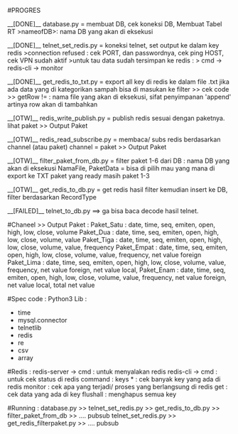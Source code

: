 #PROGRES 
<p>
__[DONE]__
database.py = membuat DB, cek koneksi DB, Membuat Tabel RT
>nameofDB>: nama DB yang akan di eksekusi
<p>   
__[DONE]__
telnet_set_redis.py = koneksi telnet, set output ke dalam key redis
>connection refused : cek PORT, dan passwordnya, cek ping HOST, cek VPN sudah aktif
>untuk tau data sudah tersimpan ke redis :
>      cmd -> redis-cli -> monitor 
<p>   
__[DONE]__   
get_redis_to_txt.py = export all key di redis ke dalam file .txt
  jika ada data yang di kategorikan sampah bisa di masukan ke filter >> cek code >> getRow != <filter>
  <file> : nama file yang akan di eksekusi, sifat penyimpanan 'append' artinya row akan di tambahkan
<p>     
__[OTW]__
redis_write_publish.py = publish redis sesuai dengan paketnya.
   lihat paket >> Output Paket
<p>   
__[OTW]__
redis_read_subscribe.py = membaca/ subs redis berdasarkan channel (atau paket)
    channel = paket >> Output Paket
<p>   
__[OTW]__
filter_paket_from_db.py = filter paket 1-6 dari DB
  <nameDB> : nama DB yang akan di eksekusi
  NamaFile, PaketData = bisa di pilih mau yang mana di export ke TXT
  paket yang ready masih paket 1-3
<p>   
__[OTW]__
get_redis_to_db.py = get redis hasil filter kemudian insert ke DB, filter berdasarkan RecordType
<p>    
__[FAILED]__
telnet_to_db.py ==> ga bisa baca decode hasil telnet.
  

#Chaneel >> Output Paket : 
    Paket_Satu  : date, time, seq, emiten, open, high, low, close, volume
    Paket_Dua   : date, time, seq, emiten, open, high, low, close, volume, value
    Paket_Tiga  : date, time, seq, emiten, open, high, low, close, volume, value, frequency
    Paket_Empat : date, time, seq, emiten, open, high, low, close, volume, value, frequency, net value foreign
    Paket_Lima  : date, time, seq, emiten, open, high, low, close, volume, value, frequency, net value foreign, net value local,
    Paket_Enam  : date, time, seq, emiten, open, high, low, close, volume, value, frequency, net value foreign, net value local, total net value

#Spec code :
Python3
Lib : 
  - time
  - mysql.connector
  - telnetlib
  - redis
  - re
  - csv
  - array
 
 #Redis :
    redis-server -> cmd : untuk menyalakan redis
    redis-cli -> cmd : untuk cek status di redis
        command : 
            keys * : cek banyak key yang ada di redis
            monitor : cek apa yang terjadi/ proses yang berlangsung di redis
            get <key> : cek data yang ada di key <key>
            flushall : menghapus semua key

#Running :
	database.py >> telnet_set_redis.py >> get_redis_to_db.py >> filter_paket_from_db >> .... pubsub
	telnet_set_redis.py >> get_redis_filterpaket.py >> .... pubsub
